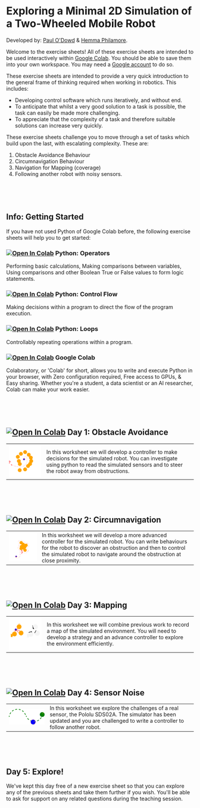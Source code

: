 # Exploring a Minimal 2D Simulation of a Two-Wheeled Mobile Robot

Developed by: <a href="https://www.bristol.ac.uk/people/person/Paul-O'Dowd-d54e9ad6-41de-4eef-81c6-1ee227ced8dc">Paul O'Dowd</a> & <a href="https://www.bristol.ac.uk/people/person/Hemma-Philamore-c3c8acb0-fcce-4792-9249-2efccb92145f">Hemma Philamore</a>. 

Welcome to the exercise sheets!  All of these exercise sheets are intended to be used interactively within <a href="https://research.google.com/colaboratory/">Google Colab</a>.  You should be able to save them into your own workspace.  You may need a <a href="https://www.google.com/account/about/">Google account</a> to do so.  

These exercise sheets are intended to provide a very quick introduction to the general frame of thinking required when working in robotics.  This includes:
- Developing control software which runs iteratively, and without end.
- To anticipate that whilst a very good solution to a task is possible, the task can easily be made more challenging.
- To appreciate that the complexity of a task and therefore suitable solutions can increase very quickly.  

These exercise sheets challenge you to move through a set of tasks which build upon the last, with escalating complexity. These are:
1. Obstacle Avoidance Behaviour
2. Circumnavigation Behaviour
3. Navigation for Mapping (coverage)
4. Following another robot with noisy sensors.


<br><br><br>
## Info: Getting Started

If you have not used Python of Google Colab before, the following exercise sheets will help you to get started:

### [![Open In Colab](https://colab.research.google.com/assets/colab-badge.svg)](https://colab.research.google.com/github/paulodowd/GoogleColab_Simple2DSimulator/blob/main/01_Operators.ipynb) Python: Operators 
Performing basic calculations, Making comparisons between variables, Using comparisons and other Boolean True or False values to form logic statements.

### [![Open In Colab](https://colab.research.google.com/assets/colab-badge.svg)](https://colab.research.google.com/github/paulodowd/GoogleColab_Simple2DSimulator/blob/main/02_Control_Flow.ipynb) Python: Control Flow
Making decisions within a program to direct the flow of the program execution.
    
### [![Open In Colab](https://colab.research.google.com/assets/colab-badge.svg)](https://colab.research.google.com/github/paulodowd/GoogleColab_Simple2DSimulator/blob/main/03_Loops.ipynb) Python: Loops
Controllably repeating operations within a program. 
    
### [![Open In Colab](https://colab.research.google.com/assets/colab-badge.svg)](https://colab.research.google.com/notebooks/intro.ipynb) Google Colab 
Colaboratory, or 'Colab' for short, allows you to write and execute Python in your browser, with Zero configuration required, Free access to GPUs, & Easy sharing.  Whether you're a student, a data scientist or an AI researcher, Colab can make your work easier.
    
<br><br><br>
## [![Open In Colab](https://colab.research.google.com/assets/colab-badge.svg)](https://colab.research.google.com/github/paulodowd/GoogleColab_Simple2DSimulator/blob/main/Sheet1_ObstacleAvoidance.ipynb) Day 1: Obstacle Avoidance

<table>
  <tr>
    <td>
<img src="https://github.com/paulodowd/GoogleColab_Simple2DSimulator/blob/main/img/obs_avoidance.png?raw=true" width="350px">
    </td>
    <td>
      In this worksheet we will develop a controller to make decisions for the simulated robot.  You can investigate using python to read the simulated sensors and to steer the robot away from obstructions.
    </td>
  </tr>
 </table>

<br><br><br>
## [![Open In Colab](https://colab.research.google.com/assets/colab-badge.svg)](https://colab.research.google.com/github/paulodowd/GoogleColab_Simple2DSimulator/blob/main/Sheet2_Circumnavigation.ipynb) Day 2: Circumnavigation

<table>
  <tr>
    <td>
<img src="https://github.com/paulodowd/GoogleColab_Simple2DSimulator/blob/main/img/c_navigation.png?raw=true" width="350px">
    </td>
    <td>
      In this worksheet we will develop a more advanced controller for the simulated robot.  You can write behaviours for the robot to discover an obstruction and then to control the simulated robot to navigate around the obstruction at close proximity.
    </td>
  </tr>
 </table>

<br><br><br>
## [![Open In Colab](https://colab.research.google.com/assets/colab-badge.svg)](https://colab.research.google.com/github/paulodowd/GoogleColab_Simple2DSimulator/blob/main/Sheet3_Mapping.ipynb) Day 3: Mapping

<table>
  <tr>
    <td>
<img src="https://github.com/paulodowd/GoogleColab_Simple2DSimulator/blob/main/img/mapping.png?raw=true" width="350px">
    </td>
    <td>
      In this worksheet we will combine previous work to record a map of the simulated environment.  You will need to develop a strategy and an advance controller to explore the environment efficiently.
    </td>
  </tr>
 </table>

<br><br><br>
## [![Open In Colab](https://colab.research.google.com/assets/colab-badge.svg)](https://colab.research.google.com/github/paulodowd/GoogleColab_Simple2DSimulator/blob/main/Sheet4_SensorNoise.ipynb)  Day 4: Sensor Noise


<table>
  <tr>
    <td>
<img src="https://github.com/paulodowd/GoogleColab_Simple2DSimulator/blob/main/img/Following.png?raw=true" width="350px">
    </td>
    <td>
      In this worksheet we explore the challenges of a real sensor, the Pololu SDS02A.  The simulator has been updated and you are challenged to write a controller to follow another robot.  
    </td>
  </tr>
 </table>
 
<br><br><br>
## Day 5: Explore!

We've kept this day free of a new exercise sheet so that you can explore any of the previous sheets and take them further if you wish.  You'll be able to ask for support on any related questions during the teaching session.


